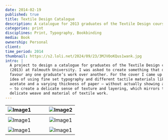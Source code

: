 ```yaml
---
date: 2014-02-19
published: true
title: Textile Design Catalogue
description: A catalogue for 2013 graduates of the Textile Design course at Falmouth University
categories: print
disciplines: Print, Typography, Bookbinding
media: Book
ownership: Personal
client: 
time_period: 2014
thumbnail: https://s2.loli.net/2024/09/23/3MJVOoKQus1wank.jpg
intro: |
  A project to design a catalogue for graduates of the Textile Design course
  (2013) at Falmouth University. I was asked to create something that did not
  favour any one graduate’s work over another. For the cover I came up with the
  idea of using fine set typography and different tactile materials like clear
  acetate and a varying thickness of paper — without actually showing any work
  — to create a delicate sense of texture and layering, which mirrors the
  delicate weave and material of textile work.
---
```


|  ![Image1](https://d33wubrfki0l68.cloudfront.net/2a008b50e33771ec83d19a7ad999c4a78b4c08cf/93274/images/projects/fu-textile-design/tdfu-cover.png)   | &nbsp;&nbsp;&nbsp;&nbsp;&nbsp;&nbsp; | ![Image2](https://d33wubrfki0l68.cloudfront.net/4ffc9fd02b55ea10dcaacf5556f8ce529df5c89a/57e48/images/projects/fu-textile-design/tdfu-sleeve-detail.png) |
| :-------------------------------------------------------------------------------------------------------------------------------------------------: | :----------------------------------: | :------------------------------------------------------------------------------------------------------------------------------------------------------: |
|                                                                                                                                                     |                                      |                                                                                                                                                          |
|  ![Image1](https://d33wubrfki0l68.cloudfront.net/d19c9e864160c5918b444417cf5ac9e37ff88ce7/45e32/images/projects/fu-textile-design/tdfu-sleeve.jpg)  |                                      | ![Image1](https://d33wubrfki0l68.cloudfront.net/6f2c5c29cab46e8276c7d8fa81959d3ee6e6bf30/9fdae/images/projects/fu-textile-design/tdfu-cover-detail.jpg)  |
|                                                                                                                                                     |                                      |                                                                                                                                                          |
| ![Image1](https://d33wubrfki0l68.cloudfront.net/5029080342abd218bdc87bd0bfa7db9b476387aa/b29b3/images/projects/fu-textile-design/tdfu-contents.jpg) |                                      |   ![Image1](https://d33wubrfki0l68.cloudfront.net/ec7b783a7599d4716f4ac2b95ba9921e528cf48e/6ae6f/images/projects/fu-textile-design/tdfu-showcase.jpg)    |
